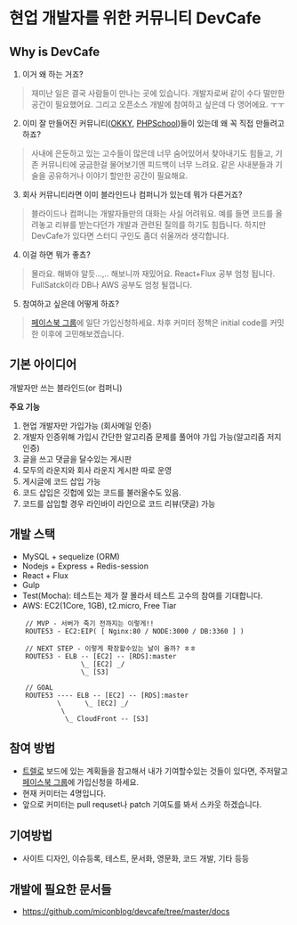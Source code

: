 # 현업 개발자를 위한 커뮤니티 DevCafe

## Why is DevCafe
 1. 이거 왜 하는 거죠?
 > 재미난 일은 결국 사람들이 만나는 곳에 있습니다. 개발자로써 같이 수다 떨만한 공간이 필요했어요. 그리고 오픈소스 개발에 참여하고 싶은데 다 영어에요. ㅜㅜ 

 2. 이미 잘 만들어진 커뮤니티([OKKY](http://okky.kr/), [PHPSchool](http://http://www.phpschool.com/))들이 있는데 왜 꼭 직접 만들려고 하죠?
 > 사내에 은둔하고 있는 고수들이 많은데 너무 숨어있어서 찾아내기도 힘들고, 기존 커뮤니티에 궁금한걸 물어보기엔 피드백이 너무 느려요. 같은 사내분들과 기술을 공유하거나 이야기 할만한 공간이 필요해요. 

 3. 회사 커뮤니티라면 이미 블라인드나 컴퍼니가 있는데 뭐가 다른거죠?
 > 블라이드나 컴퍼니는 개발자들만의 대화는 사실 어려워요. 예를 들면 코드를 올려놓고 리뷰를 받는다던가 개발과 관련된 질의를 하기도 힘듭니다. 하지만 DevCafe가 있다면 스터디 구인도 좀더 쉬울꺼라 생각합니다.  
 
 4. 이걸 하면 뭐가 좋쵸?
 > 몰라요. 해봐야 알듯...,.. 해보니까 재밌어요. React+Flux 공부 엄청 됩니다. FullSatck이라 DB나 AWS 공부도 엄청 될껍니다. 

 5. 참여하고 싶은데 어떻게 하죠?
 > [페이스북 그룹](https://www.facebook.com/groups/380191595497850/)에 일단 가입신청하세요. 차후 커미터 정책은 initial code를 커밋한 이후에 고민해보겠습니다. 

## 기본 아이디어
개발자만 쓰는 블라인드(or 컴퍼니)

**주요 기능**
 1. 현업 개발자만 가입가능 (회사메일 인증)
 2. 개발자 인증위해 가입시 간단한 알고리즘 문제를 풀어야 가입 가능(알고리즘 저지 인증)
 3. 글을 쓰고 댓글을 달수있는 게시판 
 4. 모두의 라운지와 회사 라운지 게시판 따로 운영
 5. 게시글에 코드 삽입 가능
 6. 코드 삽입은 깃헙에 있는 코드를 불러올수도 있음.
 7. 코드를 삽입할 경우 라인바이 라인으로 코드 리뷰(댓글) 가능

## 개발 스택
 - MySQL + sequelize (ORM)
 - Nodejs + Express + Redis-session 
 - React + Flux
 - Gulp
 - Test(Mocha): 테스트는 제가 잘 몰라서 테스트 고수의 참여를 기대합니다.
 - AWS: EC2(1Core, 1GB), t2.micro, Free Tiar 
```
    // MVP - 서버가 죽기 전까지는 이렇게!!
    ROUTE53 - EC2:EIP( [ Nginx:80 / NODE:3000 / DB:3360 ] ) 

    // NEXT STEP - 이렇게 확장할수있는 날이 올까? ㅎㅎ 
    ROUTE53 - ELB -- [EC2] -- [RDS]:master
                  \_ [EC2] _/ 
                  \_ [S3]
                  
    // GOAL
    ROUTE53 ---- ELB -- [EC2] -- [RDS]:master
            \      \_ [EC2] _/ 
             \ 
              \_ CloudFront -- [S3]
```

## 참여 방법
 - [트렐로](https://trello.com/b/eclEx1N5/devcafe) 보드에 있는 계획들을 참고해서 내가 기여할수있는 것들이 있다면, 
주저말고 [페이스북 그룹](https://www.facebook.com/groups/380191595497850)에 가입신청을 하세요. 
 - 현재 커미터는 4명입니다. 
 - 앞으로 커미터는 pull requset나 patch 기여도를 봐서 스카웃 하겠습니다. 

## 기여방법
 - 사이트 디자인, 이슈등록, 테스트, 문서화, 영문화, 코드 개발, 기타 등등

## 개발에 필요한 문서들
 - https://github.com/miconblog/devcafe/tree/master/docs

